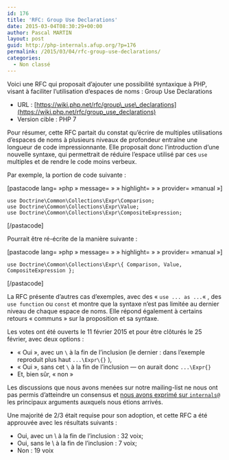 ```yaml
---
id: 176
title: 'RFC: Group Use Declarations'
date: 2015-03-04T08:30:29+00:00
author: Pascal MARTIN
layout: post
guid: http://php-internals.afup.org/?p=176
permalink: /2015/03/04/rfc-group-use-declarations/
categories:
  - Non classé
---
```

Voici une RFC qui proposait d&rsquo;ajouter une possibilité syntaxique à PHP, visant à faciliter l&rsquo;utilisation d&rsquo;espaces de noms : Group Use Declarations

  * URL : [https://wiki.php.net/rfc/group\_use\_declarations](https://wiki.php.net/rfc/group_use_declarations)
  * Version cible : PHP 7

Pour résumer, cette RFC partait du constat qu&rsquo;écrire de multiples utilisations d&rsquo;espaces de noms à plusieurs niveaux de profondeur entraîne une longueur de code impressionnante. Elle proposait donc l&rsquo;introduction d&rsquo;une nouvelle syntaxe, qui permettrait de réduire l&rsquo;espace utilisé par ces `use` multiples et de rendre le code moins verbeux.

Par exemple, la portion de code suivante :

[pastacode lang=&nbsp;&raquo;php&nbsp;&raquo; message=&nbsp;&raquo;&nbsp;&raquo; highlight=&nbsp;&raquo;&nbsp;&raquo; provider=&nbsp;&raquo;manual&nbsp;&raquo;]

    use Doctrine\Common\Collections\Expr\Comparison;
    use Doctrine\Common\Collections\Expr\Value;
    use Doctrine\Common\Collections\Expr\CompositeExpression;

[/pastacode]

Pourrait être ré-écrite de la manière suivante :

[pastacode lang=&nbsp;&raquo;php&nbsp;&raquo; message=&nbsp;&raquo;&nbsp;&raquo; highlight=&nbsp;&raquo;&nbsp;&raquo; provider=&nbsp;&raquo;manual&nbsp;&raquo;]

    use Doctrine\Common\Collections\Expr\{ Comparison, Value, CompositeExpression };

[/pastacode]

La RFC présente d&rsquo;autres cas d&rsquo;exemples, avec des &laquo;&nbsp;`use ... as ...`&laquo;&nbsp;, des `use function` ou `const` et montre que la syntaxe n&rsquo;est pas limitée au dernier niveau de chaque espace de noms. Elle répond également à certains retours &laquo;&nbsp;communs&nbsp;&raquo; sur la proposition et sa syntaxe.

Les votes ont été ouverts le 11 février 2015 et pour être clôturés le 25 février, avec deux options :

  * &laquo;&nbsp;Oui&nbsp;&raquo;, avec un `\` à la fin de l&rsquo;inclusion (le dernier : dans l&rsquo;exemple reproduit plus haut `...\Expr\{}` ),
  * &laquo;&nbsp;Oui&nbsp;&raquo;, sans cet `\` à la fin de l&rsquo;inclusion &#8212; on aurait donc `...\Expr{}`
  * Et, bien sûr, &laquo;&nbsp;non&nbsp;&raquo;

Les discussions que nous avons menées sur notre mailing-list ne nous ont pas permis d&rsquo;atteindre un consensus et [nous avons exprimé sur `internals@`](http://news.php.net/php.internals/83770) les principaux arguments auxquels nous étions arrivés.

Une majorité de 2/3 était requise pour son adoption, et cette RFC a été approuvée avec les résultats suivants :

  * Oui, avec un \ à la fin de l&rsquo;inclusion : 32 voix;
  * Oui, sans le \ à la fin de l&rsquo;inclusion : 7 voix;
  * Non : 19 voix